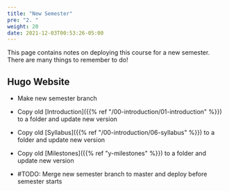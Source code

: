 ```yaml
---
title: "New Semester"
pre: "2. "
weight: 20
date: 2021-12-03T00:53:26-05:00
---
```


This page contains notes on deploying this course for a new semester. There are many things to remember to do!

## Hugo Website

* Make new semester branch
* Copy old [Introduction]({{% ref "/00-introduction/01-introduction"  %}}) to a folder and update new version
* Copy old [Syllabus]({{% ref "/00-introduction/06-syllabus"  %}}) to a folder and update new version
* Copy old [Milestones]({{% ref "y-milestones"  %}}) to a folder and update new version

* #TODO: Merge new semester branch to master and deploy before semester starts